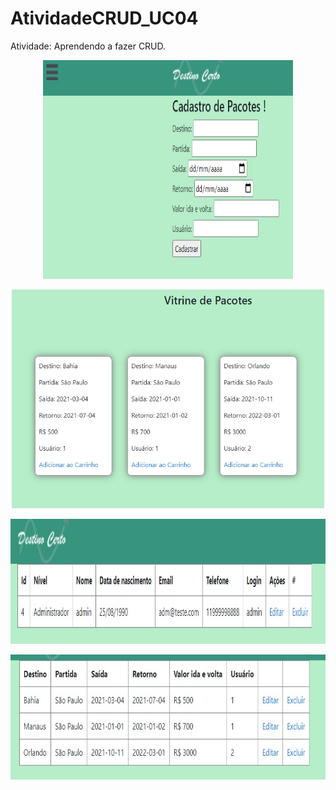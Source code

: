 ﻿# AtividadeCRUD_UC04
Atividade: Aprendendo a fazer CRUD.

<p align="center"><img width="400" height="350" src="./wwwroot/toReadMe/pt1.jpg"></p>

<p align="center"><img width="500" height="350" src="./wwwroot/toReadMe/pt2.jpg"></p>

<p align="center"><img width="700" height="200" src="./wwwroot/toReadMe/pt3.jpg"></p>

<p align="center"><img width="700" height="200" src="./wwwroot/toReadMe/pt4.jpg"></p>
